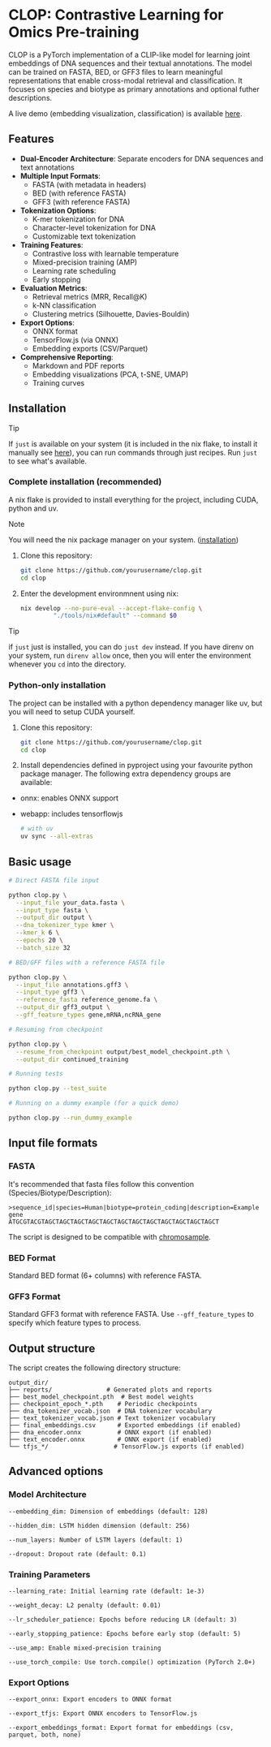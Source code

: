 # CLOP: Contrastive Learning for Omics Pre-training

CLOP is a PyTorch implementation of a CLIP-like model for learning joint
embeddings of DNA sequences and their textual annotations. The model can be
trained on FASTA, BED, or GFF3 files to learn meaningful representations that
enable cross-modal retrieval and classification. It focuses on species and
biotype as primary annotations and optional futher descriptions.

A live demo (embedding visualization, classification) is available
[here](https://baudrly.github.io/clop).

## Features

- **Dual-Encoder Architecture**: Separate encoders for DNA sequences and text
  annotations
- **Multiple Input Formats**:
  - FASTA (with metadata in headers)
  - BED (with reference FASTA)
  - GFF3 (with reference FASTA)
- **Tokenization Options**:
  - K-mer tokenization for DNA
  - Character-level tokenization for DNA
  - Customizable text tokenization
- **Training Features**:
  - Contrastive loss with learnable temperature
  - Mixed-precision training (AMP)
  - Learning rate scheduling
  - Early stopping
- **Evaluation Metrics**:
  - Retrieval metrics (MRR, Recall@K)
  - k-NN classification
  - Clustering metrics (Silhouette, Davies-Bouldin)
- **Export Options**:
  - ONNX format
  - TensorFlow.js (via ONNX)
  - Embedding exports (CSV/Parquet)
- **Comprehensive Reporting**:
  - Markdown and PDF reports
  - Embedding visualizations (PCA, t-SNE, UMAP)
  - Training curves

## Installation

> [!TIP]
> If `just` is available on your system (it is included in the nix flake, to
> install it manually see
> [here](https://github.com/casey/just?tab=readme-ov-file#installation)), you
> can run commands through just recipes. Run `just` to see what's available.

### Complete installation (recommended)

A nix flake is provided to install everything for the project, including CUDA,
python and uv.

> [!NOTE]
> You will need the nix package manager on your system.
> ([installation](https://determinate.systems/posts/determinate-nix-installer/))

1. Clone this repository:
   ```bash
   git clone https://github.com/yourusername/clop.git
   cd clop
   ```
2. Enter the development environmnent using nix:

   ```bash
   nix develop --no-pure-eval --accept-flake-config \
            "./tools/nix#default" --command $0
   ```

> [!TIP]
> if `just` just is installed, you can do `just dev` instead. If you have direnv
> on your system, run `direnv allow` once, then you will enter the environment
> whenever you `cd` into the directory.

### Python-only installation

The project can be installed with a python dependency manager like uv, but you
will need to setup CUDA yourself.

1. Clone this repository:
   ```bash
   git clone https://github.com/yourusername/clop.git
   cd clop
   ```

2. Install dependencies defined in pyproject using your favourite python package
   manager. The following extra dependency groups are available:

- onnx: enables ONNX support
- webapp: includes tensorflowjs

  ```bash
  # with uv
  uv sync --all-extras
  ```

## Basic usage

```bash
# Direct FASTA file input

python clop.py \
  --input_file your_data.fasta \
  --input_type fasta \
  --output_dir output \
  --dna_tokenizer_type kmer \
  --kmer_k 6 \
  --epochs 20 \
  --batch_size 32

# BED/GFF files with a reference FASTA file

python clop.py \
  --input_file annotations.gff3 \
  --input_type gff3 \
  --reference_fasta reference_genome.fa \
  --output_dir gff3_output \
  --gff_feature_types gene,mRNA,ncRNA_gene

# Resuming from checkpoint

python clop.py \
  --resume_from_checkpoint output/best_model_checkpoint.pth \
  --output_dir continued_training

# Running tests

python clop.py --test_suite

# Running on a dummy example (for a quick demo)

python clop.py --run_dummy_example
```

## Input file formats

### FASTA

It's recommended that fasta files follow this convention
(Species/Biotype/Description):

```
>sequence_id|species=Human|biotype=protein_coding|description=Example gene
ATGCGTACGTAGCTAGCTAGCTAGCTAGCTAGCTAGCTAGCTAGCTAGCTAGCTAGCT
```

The script is designed to be compatible with
[chromosample](https://github.com/baudrly/chromosample).

### BED Format

Standard BED format (6+ columns) with reference FASTA.

### GFF3 Format

Standard GFF3 format with reference FASTA. Use `--gff_feature_types` to specify
which feature types to process.

## Output structure

The script creates the following directory structure:

```
output_dir/
├── reports/               # Generated plots and reports
├── best_model_checkpoint.pth  # Best model weights
├── checkpoint_epoch_*.pth    # Periodic checkpoints
├── dna_tokenizer_vocab.json  # DNA tokenizer vocabulary
├── text_tokenizer_vocab.json # Text tokenizer vocabulary
├── final_embeddings.csv      # Exported embeddings (if enabled)
├── dna_encoder.onnx          # ONNX export (if enabled)
├── text_encoder.onnx         # ONNX export (if enabled)
└── tfjs_*/                  # TensorFlow.js exports (if enabled)
```

## Advanced options

### Model Architecture

```
--embedding_dim: Dimension of embeddings (default: 128)

--hidden_dim: LSTM hidden dimension (default: 256)

--num_layers: Number of LSTM layers (default: 1)

--dropout: Dropout rate (default: 0.1)
```

### Training Parameters

```
--learning_rate: Initial learning rate (default: 1e-3)

--weight_decay: L2 penalty (default: 0.01)

--lr_scheduler_patience: Epochs before reducing LR (default: 3)

--early_stopping_patience: Epochs before early stop (default: 5)

--use_amp: Enable mixed-precision training

--use_torch_compile: Use torch.compile() optimization (PyTorch 2.0+)
```

### Export Options

```
--export_onnx: Export encoders to ONNX format

--export_tfjs: Export ONNX encoders to TensorFlow.js

--export_embeddings_format: Export format for embeddings (csv, parquet, both, none)
```
